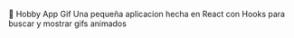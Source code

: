 🌠 Hobby App Gif
Una pequeña aplicacion hecha en React con Hooks para buscar y mostrar gifs animados
